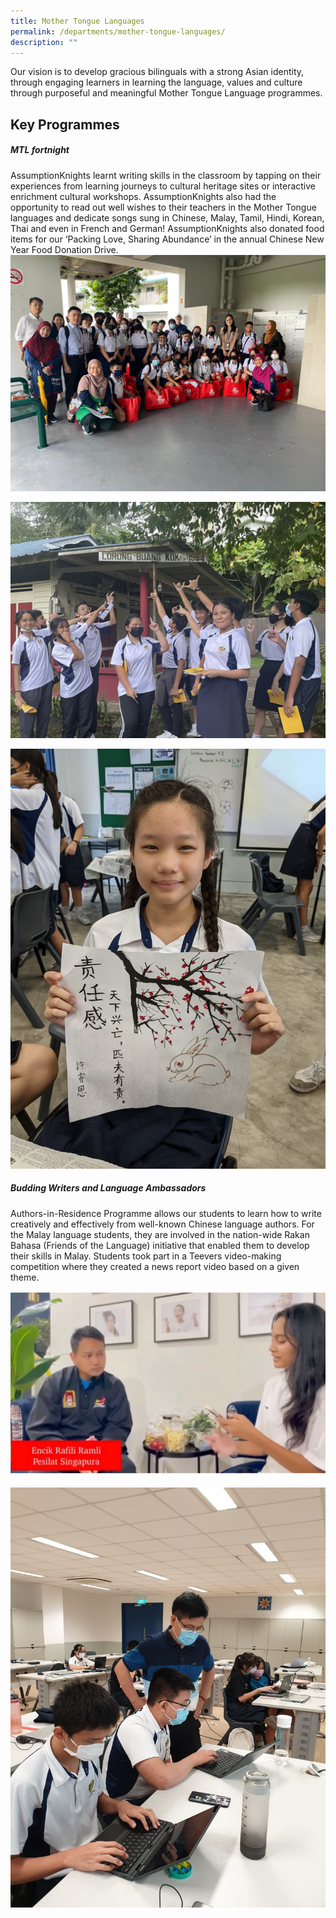 ```yaml
---
title: Mother Tongue Languages
permalink: /departments/mother-tongue-languages/
description: ""
---
```

Our vision is to develop gracious bilinguals with a strong Asian identity, through engaging learners in learning the language, values and culture through purposeful and meaningful Mother Tongue Language programmes.
<br>

Key Programmes
-------------------
#####  **MTL fortnight** <br>
AssumptionKnights learnt writing skills in the classroom by tapping on their experiences from learning journeys to cultural heritage sites or interactive enrichment cultural workshops. AssumptionKnights also had the opportunity to read out well wishes to their teachers in the Mother Tongue languages and dedicate songs sung in Chinese, Malay, Tamil, Hindi, Korean, Thai and even in French and German! AssumptionKnights also donated food items for our ‘Packing Love, Sharing Abundance’ in the annual Chinese New Year Food Donation Drive.
![](/images/mt%20department%202.jpg)

![](/images/mt%20department%201.JPEG)

![](/images/mt%20department%203.jpg)

##### **Budding Writers and Language Ambassadors** <br>

Authors-in-Residence Programme allows our students to learn how to write creatively and effectively from well-known Chinese language authors.&nbsp;For the Malay language students, they are involved in the nation-wide Rakan Bahasa (Friends of the Language) initiative that enabled them to develop their skills in Malay. Students took part in a Teevers video-making competition where they created a news report video based on a given theme.

![](/images/rakan%20bahasa%20newsmaker%20competition.jpg)

![](/images/authors%20in%20residence%20programme.jpg)
  

<br>